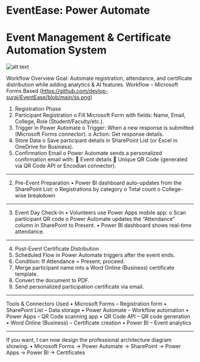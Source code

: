 # EventEase: Power Automate
# Event Management & Certificate Automation System

![alt text]([http://url/to/img.png](https://github.com/devlop-suraj/EventEase/blob/main/ss.png))

Workflow Overview
Goal: Automate registration, attendance, and certificate distribution while adding analytics & AI features.
Workflow – Microsoft Forms Based
(https://github.com/devlop-suraj/EventEase/blob/main/ss.png)
1. Registration Phase
1.	Participant Registration
o	Fill Microsoft Form with fields: Name, Email, College, Role (Student/Faculty/etc.).
2.	Trigger in Power Automate
o	Trigger: When a new response is submitted (Microsoft Forms connector).
o	Action: Get response details.
3.	Store Data
o	Save participant details in SharePoint List (or Excel in OneDrive for Business).
4.	Confirmation Email
o	Power Automate sends a personalized confirmation email with:
	Event details
	Unique QR Code (generated via QR Code API or Encodian connector).
________________________________________
2. Pre-Event Preparation
•	Power BI dashboard auto-updates from the SharePoint List:
o	Registrations by category
o	Total count
o	College-wise breakdown
________________________________________
3. Event Day Check-In
•	Volunteers use Power Apps mobile app:
o	Scan participant QR code
o	Power Automate updates the “Attendance” column in SharePoint to Present.
•	Power BI dashboard shows real-time attendance.
________________________________________
4. Post-Event Certificate Distribution
1.	Scheduled Flow in Power Automate triggers after the event ends.
2.	Condition: If Attendance = Present, proceed.
3.	Merge participant name into a Word Online (Business) certificate template.
4.	Convert the document to PDF.
5.	Send personalized participation certificate via email.
________________________________________
Tools & Connectors Used
•	Microsoft Forms – Registration form
•	SharePoint List – Data storage
•	Power Automate – Workflow automation
•	Power Apps – QR Code scanning app
•	QR Code API – QR code generation
•	Word Online (Business) – Certificate creation
•	Power BI – Event analytics
________________________________________
If you want, I can now design the professional architecture diagram showing:
•	Microsoft Forms → Power Automate → SharePoint → Power Apps → Power BI → Certificates
